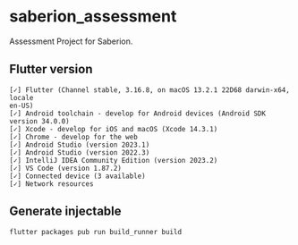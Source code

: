 # saberion_assessment

Assessment Project for Saberion.


## Flutter version

```console
[✓] Flutter (Channel stable, 3.16.8, on macOS 13.2.1 22D68 darwin-x64, locale
en-US)
[✓] Android toolchain - develop for Android devices (Android SDK version 34.0.0)
[✓] Xcode - develop for iOS and macOS (Xcode 14.3.1)
[✓] Chrome - develop for the web
[✓] Android Studio (version 2023.1)
[✓] Android Studio (version 2022.3)
[✓] IntelliJ IDEA Community Edition (version 2023.2)
[✓] VS Code (version 1.87.2)
[✓] Connected device (3 available)
[✓] Network resources
```

## Generate injectable

```console
flutter packages pub run build_runner build
```
